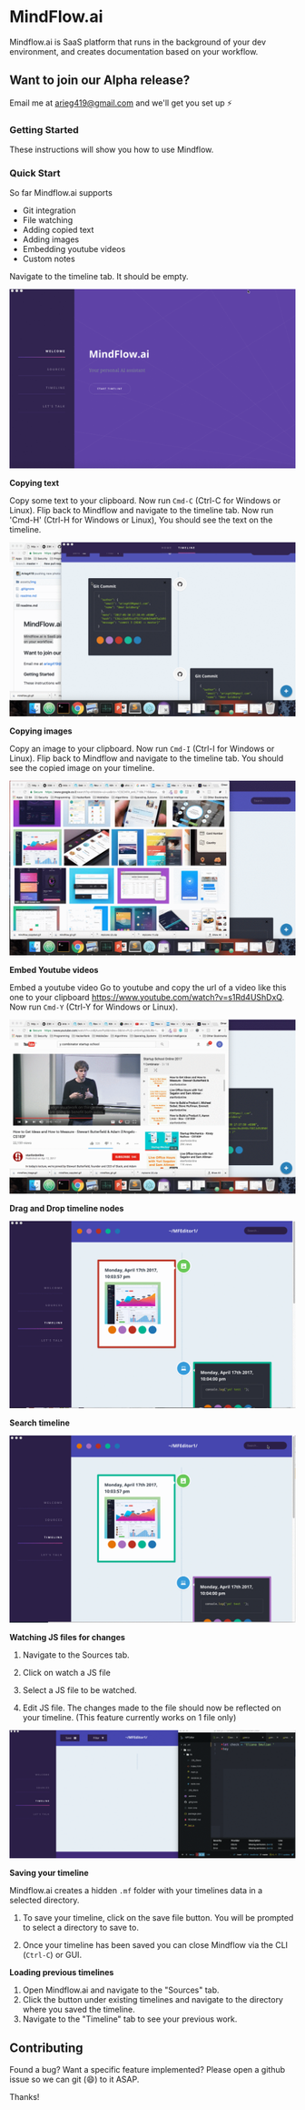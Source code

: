 # MindFlow.ai
Mindflow.ai is SaaS platform that runs in the background of your dev environment, and creates documentation based on your workflow.

## Want to join our Alpha release?
Email me at arieg419@gmail.com and we'll get you set up :zap:

### Getting Started

These instructions will show you how to use Mindflow.

### Quick Start

So far Mindflow.ai supports
* Git integration
* File watching
* Adding copied text
* Adding images  
* Embedding youtube videos
* Custom notes

Navigate to the timeline tab. It should be empty.

![Getting Started](https://github.com/Arieg419/Mindflow.ai/blob/master/assets/img/mindflow_intro.gif "Get started")

**Copying text**

Copy some text to your clipboard. Now run `Cmd-C` (Ctrl-C for Windows or Linux). Flip back to Mindflow and navigate to the timeline tab.
Now run 'Cmd-H' (Ctrl-H for Windows or Linux), You should see the text on the timeline.

![Copy text](https://github.com/Arieg419/Mindflow.ai/blob/master/assets/img/mindflow_copytext.gif "Copy text")


**Copying images**

Copy an image to your clipboard. Now run `Cmd-I` (Ctrl-I for Windows or Linux). Flip back to Mindflow and navigate to the timeline tab. You should see the copied image on your timeline.

![Copy images](https://github.com/Arieg419/Mindflow.ai/blob/master/assets/img/mindflow_copyimage.gif "Get started")

**Embed Youtube videos**

Embed a youtube video Go to youtube and copy the url of a video like this one to your clipboard https://www.youtube.com/watch?v=s1Rd4UShDxQ. Now run `Cmd-Y` (Ctrl-Y for Windows or Linux).

![Embed yt vid](https://github.com/Arieg419/Mindflow.ai/blob/master/assets/img/mindflow_video.gif "Get started")

**Drag and Drop timeline nodes**

![d&d](https://github.com/Arieg419/Mindflow.ai/blob/master/assets/img/mindflow_dragAndDrop.gif "Get started")

**Search timeline**

![Search timeline](https://github.com/Arieg419/Mindflow.ai/blob/master/assets/img/mindflow_search.gif "Search timeline")


**Watching JS files for changes**

1. Navigate to the Sources tab.

2. Click on watch a JS file

3. Select a JS file to be watched.

4. Edit JS file. The changes made to the file should now be reflected on your timeline.
(This feature currently works on 1 file only)

![File Change](https://github.com/Arieg419/Mindflow.ai/blob/master/assets/img/mindflow_code_snippet.gif "File Change")

**Saving your timeline**

Mindflow.ai creates a hidden `.mf` folder with your timelines data in a selected directory.

1. To save your timeline, click on the save file button. You will be prompted to select a directory to save to.

2. Once your timeline has been saved you can close Mindflow via the CLI (`Ctrl-C`) or GUI.

**Loading previous timelines**
 1. Open Mindflow.ai and navigate to the "Sources" tab.
 2. Click the button under existing timelines and navigate to the directory where you saved the timeline.
 3. Navigate to the "Timeline" tab to see your previous work.

## Contributing

Found a bug? Want a specific feature implemented? Please open a github issue so we can git (😄) to it ASAP.

Thanks!
